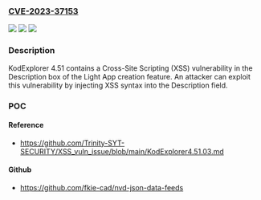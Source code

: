 ### [CVE-2023-37153](https://cve.mitre.org/cgi-bin/cvename.cgi?name=CVE-2023-37153)
![](https://img.shields.io/static/v1?label=Product&message=n%2Fa&color=blue)
![](https://img.shields.io/static/v1?label=Version&message=n%2Fa&color=blue)
![](https://img.shields.io/static/v1?label=Vulnerability&message=n%2Fa&color=brighgreen)

### Description

KodExplorer 4.51 contains a Cross-Site Scripting (XSS) vulnerability in the Description box of the Light App creation feature. An attacker can exploit this vulnerability by injecting XSS syntax into the Description field.

### POC

#### Reference
- https://github.com/Trinity-SYT-SECURITY/XSS_vuln_issue/blob/main/KodExplorer4.51.03.md

#### Github
- https://github.com/fkie-cad/nvd-json-data-feeds

